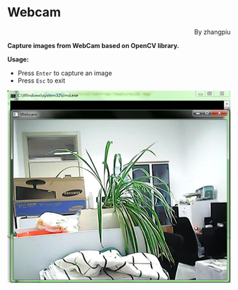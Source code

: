 # Webcam
<p align="right"> By zhangpiu </p>

**Capture images from WebCam based on OpenCV library.**

**Usage:**
* Press `Enter` to capture an image
* Press `Esc` to exit

![screen shot](https://raw.githubusercontent.com/zhangpiu/Webcam/master/pictures/snapshot.jpg "Screen shot")
